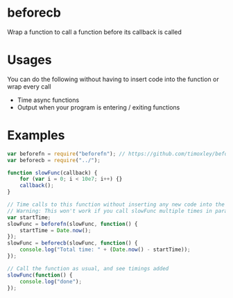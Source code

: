 # beforecb
Wrap a function to call a function before its callback is called

# Usages

You can do the following without having to insert code into the function or wrap every call

- Time async functions 
- Output when your program is entering / exiting functions 

# Examples

```js
var beforefn = require("beforefn"); // https://github.com/timoxley/beforefn
var beforecb = require("../"); 

function slowFunc(callback) {
    for (var i = 0; i < 10e7; i++) {}
    callback();
}

// Time calls to this function without inserting any new code into the function or calls to it
// Warning: This won't work if you call slowFunc multiple times in parallel.
var startTime;
slowFunc = beforefn(slowFunc, function() {
    startTime = Date.now();
});
slowFunc = beforecb(slowFunc, function() {
    console.log("Total time: " + (Date.now() - startTime));
});

// Call the function as usual, and see timings added
slowFunc(function() {
    console.log("done");
});
```
